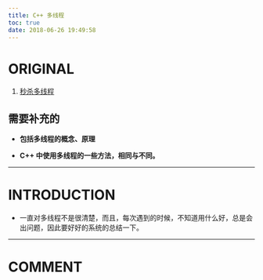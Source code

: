 ```yaml
---
title: C++ 多线程
toc: true
date: 2018-06-26 19:49:58
---
```



# ORIGINAL
  1. [秒杀多线程](https://blog.csdn.net/column/details/killthreadseries.html)



## 需要补充的






  * **包括多线程的概念、原理**


  * **C++ 中使用多线程的一些方法，相同与不同。**





* * *





# INTRODUCTION






  * 一直对多线程不是很清楚，而且，每次遇到的时候，不知道用什么好，总是会出问题，因此要好好的系统的总结一下。


























* * *





# COMMENT

